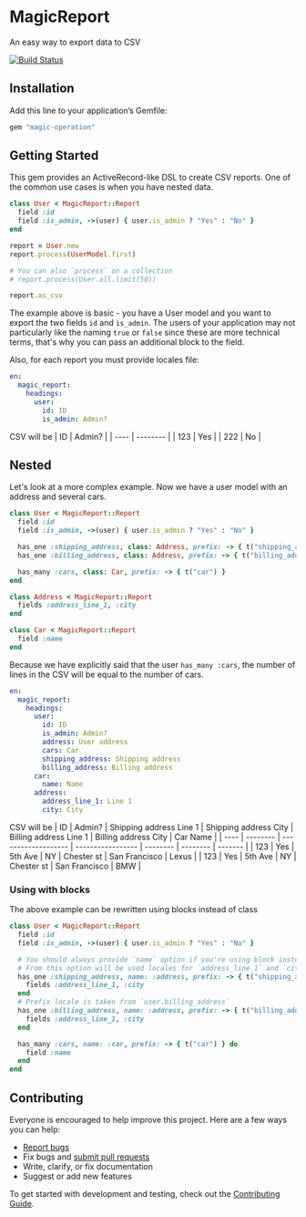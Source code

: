 # MagicReport

An easy way to export data to CSV

[![Build Status](https://github.com/thefaded/magic-report/workflows/test/badge.svg?branch=master)](https://github.com/thefaded/magic-report/actions)

## Installation

Add this line to your application’s Gemfile:

```ruby
gem "magic-operation"
```

## Getting Started

This gem provides an ActiveRecord-like DSL to create CSV reports. One of the common use cases is when you have nested data.

```ruby
class User < MagicReport::Report
  field :id
  field :is_admin, ->(user) { user.is_admin ? "Yes" : "No" }
end

report = User.new
report.process(UserModel.first)

# You can also `process` on a collection
# report.process(User.all.limit(50))

report.as_csv
```

The example above is basic - you have a User model and you want to export the two fields `id` and `is_admin`.
The users of your application may not particularly like the naming `true` or `false` since these are more technical terms, that's why you can pass an additional block to the field.

Also, for each report you must provide locales file:

```yaml
en:
  magic_report:
    headings:
      user:
        id: ID
        is_admin: Admin?
```

CSV will be
| ID | Admin? |
| ---- | -------- |
| 123 | Yes |
| 222 | No |

## Nested

Let's look at a more complex example. Now we have a user model with an address and several cars.

```ruby
class User < MagicReport::Report
  field :id
  field :is_admin, ->(user) { user.is_admin ? "Yes" : "No" }

  has_one :shipping_address, class: Address, prefix: -> { t("shipping_address") }
  has_one :billing_address, class: Address, prefix: -> { t("billing_address") }

  has_many :cars, class: Car, prefix: -> { t("car") }
end

class Address < MagicReport::Report
  fields :address_line_1, :city
end

class Car < MagicReport::Report
  field :name
end
```

Because we have explicitly said that the user `has_many :cars`, the number of lines in the CSV will be equal to the number of cars.

```yaml
en:
  magic_report:
    headings:
      user:
        id: ID
        is_admin: Admin?
        address: User address
        cars: Car
        shipping_address: Shipping address
        billing_address: Billing address
      car:
        name: Name
      address:
        address_line_1: Line 1
        city: City
```

CSV will be
| ID | Admin? | Shipping address Line 1 | Shipping address City | Billing address Line 1 | Billing address City | Car Name |
| ---- | -------- | ------------------- | ----------------- | -------- | -------- | ------- |
| 123 | Yes | 5th Ave | NY | Chester st | San Francisco | Lexus |
| 123 | Yes | 5th Ave | NY | Chester st | San Francisco | BMW |

### Using with blocks

The above example can be rewritten using blocks instead of class

```ruby
class User < MagicReport::Report
  field :id
  field :is_admin, ->(user) { user.is_admin ? "Yes" : "No" }

  # You should always provide `name` option if you're using block instead of class
  # From this option will be used locales for `address_line_1` and `city`
  has_one :shipping_address, name: :address, prefix: -> { t("shipping_address") } do
    fields :address_line_1, :city
  end
  # Prefix locale is taken from `user.billing_address`
  has_one :billing_address, name: :address, prefix: -> { t("billing_address") } do
    fields :address_line_1, :city
  end

  has_many :cars, name: :car, prefix: -> { t("car") } do
    field :name
  end
end
```

## Contributing

Everyone is encouraged to help improve this project. Here are a few ways you can help:

- [Report bugs](https://github.com/thefaded/magic-report/issues)
- Fix bugs and [submit pull requests](https://github.com/thefaded/magic-report/pulls)
- Write, clarify, or fix documentation
- Suggest or add new features

To get started with development and testing, check out the [Contributing Guide](CONTRIBUTING.md).
